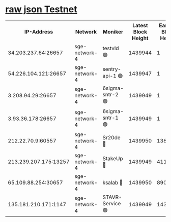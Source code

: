 
[raw json Testnet](https://rpc-check.sget.stavr.tech/sget/rpc-sget-result.json)
=


<table><tr><th>IP-Address</th><th>Network</th><th>Moniker</th><th>Latest Block Height</th><th>Earliest Block Height</th><th>Catching Up</th><th>Tx Index</th><th>Voting Power</th><th>Scan Time</th></tr><tr><td>34.203.237.64:26657</td><td>sge-network-4</td><td>testvld 🟢</td><td>1439944</td><td>1</td><td>False</td><td>on</td><td>0</td><td>2024-02-06T05:27:33.500002878UTC</td></tr><tr><td>54.226.104.121:26657</td><td>sge-network-4</td><td>sentry-api-1 🟢</td><td>1439947</td><td>1</td><td>False</td><td>on</td><td>0</td><td>2024-02-06T05:27:50.536520259UTC</td></tr><tr><td>3.208.94.29:26657</td><td>sge-network-4</td><td>6sigma-sntr-2 🟢</td><td>1439949</td><td>1</td><td>False</td><td>on</td><td>0</td><td>2024-02-06T05:28:00.693453465UTC</td></tr><tr><td>3.93.36.178:26657</td><td>sge-network-4</td><td>6sigma-sntr-1 🟢</td><td>1439949</td><td>1</td><td>False</td><td>on</td><td>0</td><td>2024-02-06T05:28:03.483208342UTC</td></tr><tr><td>212.22.70.9:60557</td><td>sge-network-4</td><td>Sr20de 🔴</td><td>1439950</td><td>138001</td><td>False</td><td>on</td><td>104</td><td>2024-02-06T05:28:08.412703434UTC</td></tr><tr><td>213.239.207.175:13257</td><td>sge-network-4</td><td>StakeUp 🔴</td><td>1439949</td><td>411001</td><td>False</td><td>off</td><td>100</td><td>2024-02-06T05:27:59.601501832UTC</td></tr><tr><td>65.109.88.254:30657</td><td>sge-network-4</td><td>ksalab 🔴</td><td>1439950</td><td>890001</td><td>False</td><td>off</td><td>1723</td><td>2024-02-06T05:28:05.853486332UTC</td></tr><tr><td>135.181.210.171:1147</td><td>sge-network-4</td><td>STAVR-Service 🟢</td><td>1439949</td><td>1434001</td><td>False</td><td>on</td><td>0</td><td>2024-02-06T05:27:59.955803940UTC</td></tr></table>
